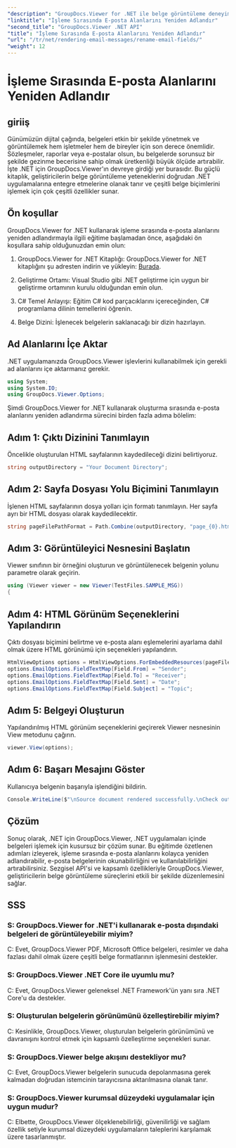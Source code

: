 ```yaml
---
"description": "GroupDocs.Viewer for .NET ile belge görüntüleme deneyiminizi geliştirin. E-postaları sorunsuz bir şekilde işleyin ve özelleştirin."
"linktitle": "İşleme Sırasında E-posta Alanlarını Yeniden Adlandır"
"second_title": "GroupDocs.Viewer .NET API"
"title": "İşleme Sırasında E-posta Alanlarını Yeniden Adlandır"
"url": "/tr/net/rendering-email-messages/rename-email-fields/"
"weight": 12
---
```


# İşleme Sırasında E-posta Alanlarını Yeniden Adlandır

## giriiş

Günümüzün dijital çağında, belgeleri etkin bir şekilde yönetmek ve görüntülemek hem işletmeler hem de bireyler için son derece önemlidir. Sözleşmeler, raporlar veya e-postalar olsun, bu belgelerde sorunsuz bir şekilde gezinme becerisine sahip olmak üretkenliği büyük ölçüde artırabilir. İşte .NET için GroupDocs.Viewer'ın devreye girdiği yer burasıdır. Bu güçlü kitaplık, geliştiricilerin belge görüntüleme yeteneklerini doğrudan .NET uygulamalarına entegre etmelerine olanak tanır ve çeşitli belge biçimlerini işlemek için çok çeşitli özellikler sunar.

## Ön koşullar

GroupDocs.Viewer for .NET kullanarak işleme sırasında e-posta alanlarını yeniden adlandırmayla ilgili eğitime başlamadan önce, aşağıdaki ön koşullara sahip olduğunuzdan emin olun:

1. GroupDocs.Viewer for .NET Kitaplığı: GroupDocs.Viewer for .NET kitaplığını şu adresten indirin ve yükleyin: [Burada](https://releases.groupdocs.com/viewer/net/).

2. Geliştirme Ortamı: Visual Studio gibi .NET geliştirme için uygun bir geliştirme ortamının kurulu olduğundan emin olun.

3. C# Temel Anlayışı: Eğitim C# kod parçacıklarını içereceğinden, C# programlama dilinin temellerini öğrenin.

4. Belge Dizini: İşlenecek belgelerin saklanacağı bir dizin hazırlayın.

## Ad Alanlarını İçe Aktar

.NET uygulamanızda GroupDocs.Viewer işlevlerini kullanabilmek için gerekli ad alanlarını içe aktarmanız gerekir.

```csharp
using System;
using System.IO;
using GroupDocs.Viewer.Options;
```

Şimdi GroupDocs.Viewer for .NET kullanarak oluşturma sırasında e-posta alanlarını yeniden adlandırma sürecini birden fazla adıma bölelim:

## Adım 1: Çıktı Dizinini Tanımlayın

Öncelikle oluşturulan HTML sayfalarının kaydedileceği dizini belirtiyoruz.

```csharp
string outputDirectory = "Your Document Directory";
```

## Adım 2: Sayfa Dosyası Yolu Biçimini Tanımlayın

İşlenen HTML sayfalarının dosya yolları için formatı tanımlayın. Her sayfa ayrı bir HTML dosyası olarak kaydedilecektir.

```csharp
string pageFilePathFormat = Path.Combine(outputDirectory, "page_{0}.html");
```

## Adım 3: Görüntüleyici Nesnesini Başlatın

Viewer sınıfının bir örneğini oluşturun ve görüntülenecek belgenin yolunu parametre olarak geçirin.

```csharp
using (Viewer viewer = new Viewer(TestFiles.SAMPLE_MSG))
{
```

## Adım 4: HTML Görünüm Seçeneklerini Yapılandırın

Çıktı dosyası biçimini belirtme ve e-posta alanı eşlemelerini ayarlama dahil olmak üzere HTML görünümü için seçenekleri yapılandırın.

```csharp
HtmlViewOptions options = HtmlViewOptions.ForEmbeddedResources(pageFilePathFormat);
options.EmailOptions.FieldTextMap[Field.From] = "Sender";
options.EmailOptions.FieldTextMap[Field.To] = "Receiver";
options.EmailOptions.FieldTextMap[Field.Sent] = "Date";
options.EmailOptions.FieldTextMap[Field.Subject] = "Topic";
```

## Adım 5: Belgeyi Oluşturun

Yapılandırılmış HTML görünüm seçeneklerini geçirerek Viewer nesnesinin View metodunu çağırın.

```csharp
viewer.View(options);
```

## Adım 6: Başarı Mesajını Göster

Kullanıcıya belgenin başarıyla işlendiğini bildirin.

```csharp
Console.WriteLine($"\nSource document rendered successfully.\nCheck output in {outputDirectory}.");
```

## Çözüm

Sonuç olarak, .NET için GroupDocs.Viewer, .NET uygulamaları içinde belgeleri işlemek için kusursuz bir çözüm sunar. Bu eğitimde özetlenen adımları izleyerek, işleme sırasında e-posta alanlarını kolayca yeniden adlandırabilir, e-posta belgelerinin okunabilirliğini ve kullanılabilirliğini artırabilirsiniz. Sezgisel API'si ve kapsamlı özellikleriyle GroupDocs.Viewer, geliştiricilerin belge görüntüleme süreçlerini etkili bir şekilde düzenlemesini sağlar.

## SSS

### S: GroupDocs.Viewer for .NET'i kullanarak e-posta dışındaki belgeleri de görüntüleyebilir miyim?

C: Evet, GroupDocs.Viewer PDF, Microsoft Office belgeleri, resimler ve daha fazlası dahil olmak üzere çeşitli belge formatlarının işlenmesini destekler.

### S: GroupDocs.Viewer .NET Core ile uyumlu mu?

C: Evet, GroupDocs.Viewer geleneksel .NET Framework'ün yanı sıra .NET Core'u da destekler.

### S: Oluşturulan belgelerin görünümünü özelleştirebilir miyim?

C: Kesinlikle, GroupDocs.Viewer, oluşturulan belgelerin görünümünü ve davranışını kontrol etmek için kapsamlı özelleştirme seçenekleri sunar.

### S: GroupDocs.Viewer belge akışını destekliyor mu?

C: Evet, GroupDocs.Viewer belgelerin sunucuda depolanmasına gerek kalmadan doğrudan istemcinin tarayıcısına aktarılmasına olanak tanır.

### S: GroupDocs.Viewer kurumsal düzeydeki uygulamalar için uygun mudur?

C: Elbette, GroupDocs.Viewer ölçeklenebilirliği, güvenilirliği ve sağlam özellik setiyle kurumsal düzeydeki uygulamaların taleplerini karşılamak üzere tasarlanmıştır.